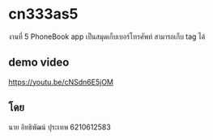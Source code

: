 # cn333as5

งานที่ 5 PhoneBook app
เป็นสมุดเก็บเบอร์โทรศัพท์
สามารถเก็บ tag ได้


## demo video
https://youtu.be/cNSdn6E5jOM

## โดย
นาย อิทธิพัฒน์ ปุระเทพ 6210612583 